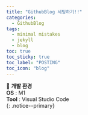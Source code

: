 ```yaml
---
title: "GithubBlog 세팅하기!!"
categories:
  - GithubBlog
tags:
  - minimal mistakes
  - jekyll
  - blog
toc: true
toc_sticky: true
toc_label: "POSTING"
toc_icon: "blog"
---
```


📌 **개발 환경** <br>
**OS** : M1<br>
**Tool** : Visual Studio Code<br>
{: .notice--primary}
